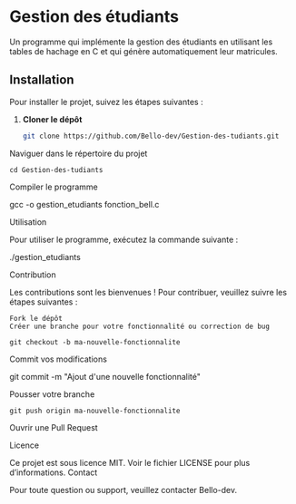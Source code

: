 # Gestion des étudiants

Un programme qui implémente la gestion des étudiants en utilisant les tables de hachage en C et qui génère automatiquement leur matricules.

## Installation

Pour installer le projet, suivez les étapes suivantes :

1. **Cloner le dépôt**
   ```bash
   git clone https://github.com/Bello-dev/Gestion-des-tudiants.git

Naviguer dans le répertoire du projet

    cd Gestion-des-tudiants

Compiler le programme

gcc -o gestion_etudiants fonction_bell.c

Utilisation

Pour utiliser le programme, exécutez la commande suivante :

./gestion_etudiants

Contribution

Les contributions sont les bienvenues ! Pour contribuer, veuillez suivre les étapes suivantes :

    Fork le dépôt
    Créer une branche pour votre fonctionnalité ou correction de bug

    git checkout -b ma-nouvelle-fonctionnalite

Commit vos modifications

git commit -m "Ajout d'une nouvelle fonctionnalité"

Pousser votre branche

    git push origin ma-nouvelle-fonctionnalite

  Ouvrir une Pull Request

Licence

Ce projet est sous licence MIT. Voir le fichier LICENSE pour plus d’informations.
Contact

Pour toute question ou support, veuillez contacter Bello-dev.
